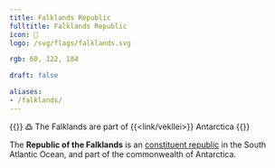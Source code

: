 ```yaml
---
title: Falklands Republic
fulltitle: Falklands Republic
icon: 🦀
logo: /svg/flags/falklands.svg

rgb: 60, 122, 184

draft: false

aliases:
- /falklands/
---
```

{{<note green >}}
߷ The Falklands are part of {{<link/vekllei>}} Antarctica
{{</note>}}

The <span class="fi fi-fk"></span> **Republic of the Falklands** is an [constituent republic](/republics/) in the South Atlantic Ocean, and part of the commonwealth of Antarctica.